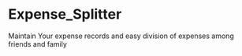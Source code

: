 # Expense_Splitter
Maintain Your expense records and easy division of expenses among friends and family
